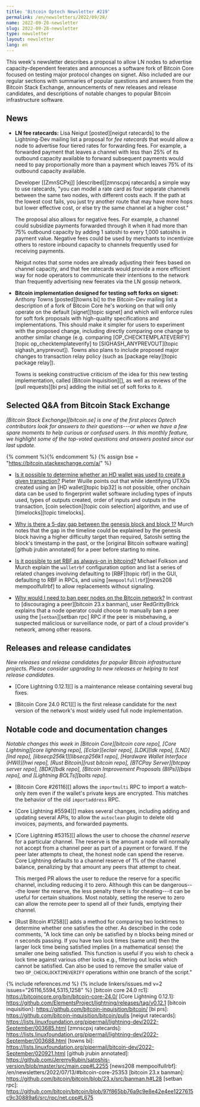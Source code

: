 ```yaml
---
title: 'Bitcoin Optech Newsletter #219'
permalink: /en/newsletters/2022/09/28/
name: 2022-09-28-newsletter
slug: 2022-09-28-newsletter
type: newsletter
layout: newsletter
lang: en
---
```

This week's newsletter describes a proposal to allow LN nodes to
advertise capacity-dependent feerates and announces a software fork of
Bitcoin Core focused on testing major protocol changes on signet.  Also
included are our regular sections with summaries of popular questions
and answers from the Bitcoin Stack Exchange, announcements of new
releases and release candidates, and descriptions of notable changes to
popular Bitcoin infrastructure software.

## News

- **LN fee ratecards:** Lisa Neigut [posted][neigut ratecards] to the
  Lightning-Dev mailing list a proposal for *fee ratecards* that would
  allow a node to advertise four tiered rates for forwarding fees.  For
  example, a forwarded payment that leaves a channel with less than 25%
  of its outbound capacity available to forward subsequent payments
  would need to pay proportionally more than a payment which leaves 75%
  of its outbound capacity available.

    Developer [[ZmnSCPxj]] [described][zmnscpxj ratecards] a simple way to
    use ratecards, "you can model a rate card as four separate channels
    between the same two nodes, with different costs each.  If the path
    at the lowest cost fails, you just try another route that may
    have more hops but lower effective cost, or else try the same
    channel at a higher cost."

    The proposal also allows for negative fees.  For example, a channel
    could subsidize payments forwarded through it when it had more than
    75% outbound capacity by adding 1 satoshi to every 1,000 satoshis in
    payment value.  Negative fees could be used by merchants to
    incentivize others to restore inbound capacity to channels
    frequently used for receiving payments.

    Neigut notes that some nodes are already adjusting their fees based
    on channel capacity, and that fee ratecards would provide a more
    efficient way for node operators to communicate their intentions to the network than
    frequently advertising new feerates via the LN gossip network.

- **Bitcoin implementation designed for testing soft forks on signet:**
  Anthony Towns [posted][towns bi] to the Bitcoin-Dev mailing list a
  description of a fork of Bitcoin Core he's working on that will only
  operate on the default [signet][topic signet] and which will enforce
  rules for soft fork proposals with high-quality specifications and
  implementations.  This should make it simpler for users to experiment
  with the proposed change, including directly comparing one change to
  another similar change (e.g. comparing [OP_CHECKTEMPLATEVERIFY][topic
  op_checktemplateverify] to [SIGHASH_ANYPREVOUT][topic
  sighash_anyprevout]).  Towns also plans to include proposed major
  changes to transaction relay policy (such as [package relay][topic
  package relay]).

    Towns is seeking constructive criticism of the idea for this new
    testing implementation, called [Bitcoin Inquisition][], as well as
    reviews of the [pull requests][bi prs] adding the initial set of
    soft forks to it.

## Selected Q&A from Bitcoin Stack Exchange

*[Bitcoin Stack Exchange][bitcoin.se] is one of the first places Optech
contributors look for answers to their questions---or when we have a
few spare moments to help curious or confused users.  In
this monthly feature, we highlight some of the top-voted questions and
answers posted since our last update.*

{% comment %}<!-- https://bitcoin.stackexchange.com/search?tab=votes&q=created%3a1m..%20is%3aanswer -->{% endcomment %}
{% assign bse = "https://bitcoin.stackexchange.com/a/" %}

- [Is it possible to determine whether an HD wallet was used to create a given transaction?]({{bse}}115311)
  Pieter Wuille points out that while identifying UTXOs created using an [HD
  wallet][topic bip32] is not possible, other onchain data can be used to
  fingerprint wallet software including types of inputs used, types of outputs
  created, order of inputs and outputs in the transaction, [coin
  selection][topic coin selection] algorithm, and use of [timelocks][topic timelocks].

- [Why is there a 5-day gap between the genesis block and block 1?]({{bse}}115344)
  Murch notes that the gap in the timeline could be explained by the genesis
  block having a higher difficulty target than required, Satoshi setting the
  block's timestamp in the past, or the [original Bitcoin software waiting][github
  jrubin annotated] for a peer before starting to mine.

- [Is it possible to set RBF as always-on in bitcoind?]({{bse}}115360)
  Michael Folkson and Murch explain the `walletrbf` configuration option and
  list a series of related changes involving defaulting to [RBF][topic rbf] in the
  GUI, defaulting to RBF in RPCs, and using [`mempoolfullrbf`][news208
  mempoolfullrbf] to allow replacements without signaling.

- [Why would I need to ban peer nodes on the Bitcoin network?]({{bse}}115183)
  In contrast to [discouraging a peer][bitcoin 23.x banman], user RedGrittyBrick
  explains that a node operator could choose to manually ban a peer using the
  [`setban`][setban rpc] RPC if the peer is misbehaving, a suspected malicious or surveillance
  node, or part of a cloud provider's network, among other reasons.

## Releases and release candidates

*New releases and release candidates for popular Bitcoin infrastructure
projects.  Please consider upgrading to new releases or helping to test
release candidates.*

- [Core Lightning 0.12.1][] is a maintenance release containing several
  bug fixes.

- [Bitcoin Core 24.0 RC1][] is the first release candidate for the
  next version of the network's most widely used full node
  implementation.

## Notable code and documentation changes

*Notable changes this week in [Bitcoin Core][bitcoin core repo], [Core
Lightning][core lightning repo], [Eclair][eclair repo], [LDK][ldk repo],
[LND][lnd repo], [libsecp256k1][libsecp256k1 repo], [Hardware Wallet
Interface (HWI)][hwi repo], [Rust Bitcoin][rust bitcoin repo], [BTCPay
Server][btcpay server repo], [BDK][bdk repo], [Bitcoin Improvement
Proposals (BIPs)][bips repo], and [Lightning BOLTs][bolts repo].*

- [Bitcoin Core #26116][] allows the `importmulti` RPC to import a
  watch-only item even if the wallet's private keys are encrypted.  This
  matches the behavior of the old `importaddress` RPC.

- [Core Lightning #5594][] makes several changes, including adding and
  updating several APIs, to allow the `autoclean` plugin to delete old
  invoices, payments, and forwarded payments.

- [Core Lightning #5315][] allows the user to choose the *channel
  reserve* for a particular channel.  The reserve is the amount a node
  will normally not accept from a channel peer as part of a payment or
  forward.  If the peer later attempts to cheat, the honest node can
  spend the reserve.  Core Lightning defaults to a channel reserve of 1%
  of the channel balance, penalizing by that amount any peers that
  attempt to cheat.

    This merged PR allows the user to reduce the reserve for a specific
    channel, including reducing it to zero.  Although this can be
    dangerous---the lower the reserve, the less penalty there is for
    cheating---it can be useful for certain situations.  Most notably,
    setting the reserve to zero can allow the remote peer to spend all of their
    funds, emptying their channel.

- [Rust Bitcoin #1258][] adds a method for comparing two locktimes to
  determine whether one satisfies the other.  As described in the code
  comments, "A lock time can only be satisfied by n blocks being mined
  or n seconds passing. If you have two lock times (same unit) then the
  larger lock time being satisfied implies (in a mathematical sense) the
  smaller one being satisfied.  This function is useful if you wish to
  check a lock time against various other locks e.g., filtering out
  locks which cannot be satisfied. Can also be used to remove the
  smaller value of two `OP_CHECKLOCKTIMEVERIFY` operations within one
  branch of the script."

{% include references.md %}
{% include linkers/issues.md v=2 issues="26116,5594,5315,1258" %}
[bitcoin core 24.0 rc1]: https://bitcoincore.org/bin/bitcoin-core-24.0/
[Core Lightning 0.12.1]: https://github.com/ElementsProject/lightning/releases/tag/v0.12.1
[bitcoin inquisition]: https://github.com/bitcoin-inquisition/bitcoin/
[bi prs]: https://github.com/bitcoin-inquisition/bitcoin/pulls
[neigut ratecards]: https://lists.linuxfoundation.org/pipermail/lightning-dev/2022-September/003685.html
[zmnscpxj ratecards]: https://lists.linuxfoundation.org/pipermail/lightning-dev/2022-September/003688.html
[towns bi]: https://lists.linuxfoundation.org/pipermail/bitcoin-dev/2022-September/020921.html
[github jrubin annotated]: https://github.com/JeremyRubin/satoshis-version/blob/master/src/main.cpp#L2255
[news208 mempoolfullrbf]: /en/newsletters/2022/07/13/#bitcoin-core-25353
[bitcoin 23.x banman]: https://github.com/bitcoin/bitcoin/blob/23.x/src/banman.h#L28
[setban rpc]: https://github.com/bitcoin/bitcoin/blob/97f865bb76a9c9e8e42e4ee1227615c9c30889a6/src/rpc/net.cpp#L675
